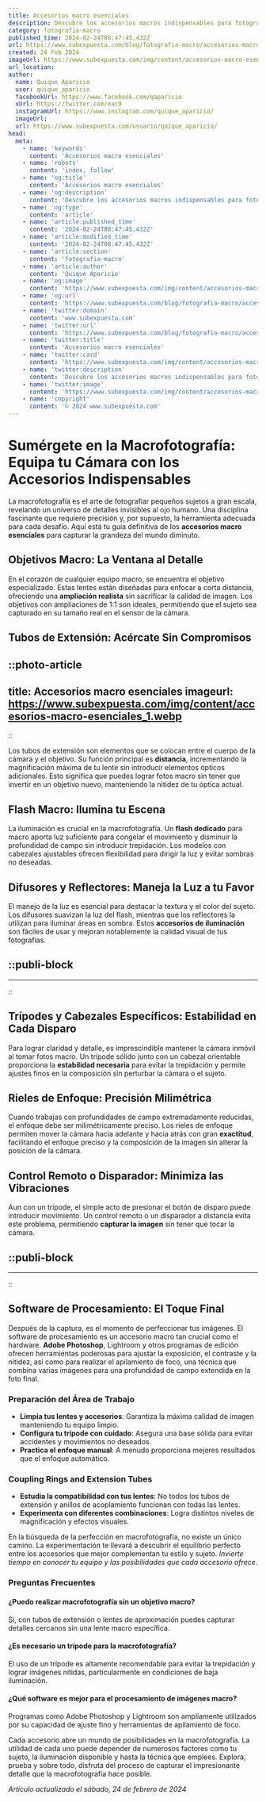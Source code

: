 ```yaml
---
title: Accesorios macro esenciales
description: Descubre los accesorios macros indispensables para fotografía. Calidad y versatilidad para capturar detalles impresionantes. ¡Equípate ya!
category: fotografia-macro
published_time: 2024-02-24T08:47:45.432Z
url: https://www.subexpuesta.com/blog/fotografia-macro/accesorios-macro-esenciales
created: 24 Feb 2024
imageUrl: https://www.subexpuesta.com/img/content/accesorios-macro-esenciales_1.webp
url_location:
author:
  name: Quique Aparicio
  user: quique_aparicio
  facebookUrl: https://www.facebook.com/qaparicio
  xUrl: https://twitter.com/eac9
  instagramUrl: https://www.instagram.com/quique_aparicio/
  imageUrl: 
  url: https://www.subexpuesta.com/usuario/quique_aparicio/
head:
  meta:
    - name: 'keywords'
      content: 'Accesorios macro esenciales'
    - name: 'robots'
      content: 'index, follow'
    - name: 'og:title'
      content: 'Accesorios macro esenciales'
    - name: 'og:description'
      content: 'Descubre los accesorios macros indispensables para fotografía. Calidad y versatilidad para capturar detalles impresionantes. ¡Equípate ya!'
    - name: 'og:type'
      content: 'article'
    - name: 'article:published_time'
      content: '2024-02-24T08:47:45.432Z'
    - name: 'article:modified_time'
      content: '2024-02-24T08:47:45.432Z'
    - name: 'article:section'
      content: 'fotografia-macro'
    - name: 'article:author'
      content: 'Quique Aparicio'
    - name: 'og:image'
      content: 'https://www.subexpuesta.com/img/content/accesorios-macro-esenciales_1.webp'
    - name: 'og:url'
      content: 'https://www.subexpuesta.com/blog/fotografia-macro/accesorios-macro-esenciales'
    - name: 'twitter:domain'
      content: 'www.subexpuesta.com'
    - name: 'twitter:url'
      content: 'https://www.subexpuesta.com/blog/fotografia-macro/accesorios-macro-esenciales'
    - name: 'twitter:title'
      content: 'Accesorios macro esenciales'
    - name: 'twitter:card'
      content: 'https://www.subexpuesta.com/img/content/accesorios-macro-esenciales_1.webp'
    - name: 'twitter:description'
      content: 'Descubre los accesorios macros indispensables para fotografía. Calidad y versatilidad para capturar detalles impresionantes. ¡Equípate ya!'
    - name: 'twitter:image'
      content: 'https://www.subexpuesta.com/img/content/accesorios-macro-esenciales_1.webp'
    - name: 'copyright'
      content: '© 2024 www.subexpuesta.com'
---
```

# Sumérgete en la Macrofotografía: Equipa tu Cámara con los Accesorios Indispensables

La macrofotografía es el arte de fotografiar pequeños sujetos a gran escala, revelando un universo de detalles invisibles al ojo humano. Una disciplina fascinante que requiere precisión y, por supuesto, la herramienta adecuada para cada desafío. Aquí está tu guía definitiva de los **accesorios macro esenciales** para capturar la grandeza del mundo diminuto.

## Objetivos Macro: La Ventana al Detalle

En el corazón de cualquier equipo macro, se encuentra el objetivo especializado. Estas lentes están diseñadas para enfocar a corta distancia, ofreciendo una **ampliación realista** sin sacrificar la calidad de imagen. Los objetivos con ampliaciones de 1:1 son ideales, permitiendo que el sujeto sea capturado en su tamaño real en el sensor de la cámara.

## Tubos de Extensión: Acércate Sin Compromisos


::photo-article
---
title: Accesorios macro esenciales
imageurl: https://www.subexpuesta.com/img/content/accesorios-macro-esenciales_1.webp
---
::


Los tubos de extensión son elementos que se colocan entre el cuerpo de la cámara y el objetivo. Su función principal es **distancia**, incrementando la magnificación máxima de tu lente sin introducir elementos ópticos adicionales. Esto significa que puedes lograr fotos macro sin tener que invertir en un objetivo nuevo, manteniendo la nitidez de tu óptica actual.

## Flash Macro: Ilumina tu Escena

La iluminación es crucial en la macrofotografía. Un **flash dedicado** para macro aporta luz suficiente para congelar el movimiento y disminuir la profundidad de campo sin introducir trepidación. Los modelos con cabezales ajustables ofrecen flexibilidad para dirigir la luz y evitar sombras no deseadas.

## Difusores y Reflectores: Maneja la Luz a tu Favor

El manejo de la luz es esencial para destacar la textura y el color del sujeto. Los difusores suavizan la luz del flash, mientras que los reflectores la utilizan para iluminar áreas en sombra. Estos **accesorios de iluminación** son fáciles de usar y mejoran notablemente la calidad visual de tus fotografías.


  ::publi-block
  ---
  ---
  ::
  
  
## Trípodes y Cabezales Específicos: Estabilidad en Cada Disparo

Para lograr claridad y detalle, es imprescindible mantener la cámara inmóvil al tomar fotos macro. Un trípode sólido junto con un cabezal orientable proporciona la **estabilidad necesaria** para evitar la trepidación y permite ajustes finos en la composición sin perturbar la cámara o el sujeto.

## Rieles de Enfoque: Precisión Milimétrica

Cuando trabajas con profundidades de campo extremadamente reducidas, el enfoque debe ser milimétricamente preciso. Los rieles de enfoque permiten mover la cámara hacia adelante y hacia atrás con gran **exactitud**, facilitando el enfoque preciso y la composición de la imagen sin alterar la posición de la cámara.

## Control Remoto o Disparador: Minimiza las Vibraciones

Aun con un trípode, el simple acto de presionar el botón de disparo puede introducir movimiento. Un control remoto o un disparador a distancia evita este problema, permitiendo **capturar la imagen** sin tener que tocar la cámara.


  ::publi-block
  ---
  ---
  ::
  
  
## Software de Procesamiento: El Toque Final

Después de la captura, es el momento de perfeccionar tus imágenes. El software de procesamiento es un accesorio macro tan crucial como el hardware. **Adobe Photoshop**, Lightroom y otros programas de edición ofrecen herramientas poderosas para ajustar la exposición, el contraste y la nitidez, así como para realizar el apilamiento de foco, una técnica que combina varias imágenes para una profundidad de campo extendida en la foto final.

### Preparación del Área de Trabajo

* **Limpia tus lentes y accesorios**: Garantiza la máxima calidad de imagen manteniendo tu equipo limpio.
* **Configura tu trípode con cuidado**: Asegura una base sólida para evitar accidentes y movimientos no deseados.
* **Practica el enfoque manual**: A menudo proporciona mejores resultados que el enfoque automático.

### Coupling Rings and Extension Tubes

* **Estudia la compatibilidad con tus lentes**: No todos los tubos de extensión y anillos de acoplamiento funcionan con todas las lentes.
* **Experimenta con diferentes combinaciones**: Logra distintos niveles de magnificación y efectos visuales.

En la búsqueda de la perfección en macrofotografía, no existe un único camino. La experimentación te llevará a descubrir el equilibrio perfecto entre los accesorios que mejor complementan tu estilo y sujeto. *Invierte tiempo en conocer tu equipo y las posibilidades que cada accesorio ofrece*.

### Preguntas Frecuentes

#### ¿Puedo realizar macrofotografía sin un objetivo macro?
Sí, con tubos de extensión o lentes de aproximación puedes capturar detalles cercanos sin una lente macro específica.

#### ¿Es necesario un trípode para la macrofotografía?
El uso de un trípode es altamente recomendable para evitar la trepidación y lograr imágenes nítidas, particularmente en condiciones de baja iluminación.

#### ¿Qué software es mejor para el procesamiento de imágenes macro?
Programas como Adobe Photoshop y Lightroom son ampliamente utilizados por su capacidad de ajuste fino y herramientas de apilamiento de foco.

Cada accesorio abre un mundo de posibilidades en la macrofotografía. La utilidad de cada uno puede depender de numerosos factores como tu sujeto, la iluminación disponible y hasta la técnica que emplees. Explora, prueba y sobre todo, disfruta del proceso de capturar el impresionante detalle que la macrofotografía hace posible.

_Artículo actualizado el sábado, 24 de febrero de 2024_